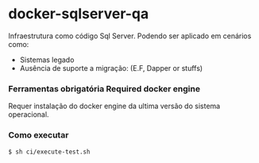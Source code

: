 # docker-sqlserver-qa
Infraestrutura como código Sql Server. Podendo ser aplicado em cenários como:
- Sistemas legado
- Ausência de suporte a migração: (E.F, Dapper or stuffs)

### Ferramentas obrigatória Required docker engine
Requer instalação do docker engine da ultima versão do sistema operacional.

### Como executar
`$ sh ci/execute-test.sh`
